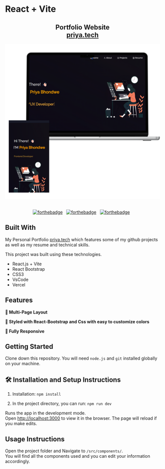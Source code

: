 # React + Vite

<h2 align="center">
  Portfolio Website<br/>
  <a href="https://portfolio-priyab.vercel.app/" target="_blank">priya.tech</a>
</h2>
<div align="center">
  <img alt="Demo" src="./Images/laptop.png" />
</div>

<br/>

<center>

[![forthebadge](https://forthebadge.com/images/badges/built-with-love.svg)](https://forthebadge.com) &nbsp;
[![forthebadge](https://forthebadge.com/images/badges/made-with-javascript.svg)](https://forthebadge.com) &nbsp;
[![forthebadge](https://forthebadge.com/images/badges/open-source.svg)](https://forthebadge.com) &nbsp;

</center>

## Built With

My Personal Portfolio <a href="https://portfolio-priyab.vercel.app/" target="_blank">priya.tech</a> which features some of my github projects as well as my resume and technical skills.<br/>

This project was built using these technologies.

- React.js + Vite
- React Bootstrap
- CSS3
- VsCode
- Vercel

## Features

**📖 Multi-Page Layout**

**🎨 Styled with React-Bootstrap and Css with easy to customize colors**

**📱 Fully Responsive**

## Getting Started

Clone down this repository. You will need `node.js` and `git` installed globally on your machine.

## 🛠 Installation and Setup Instructions

1. Installation: `npm install`

2. In the project directory, you can run: `npm run dev`

Runs the app in the development mode.\
Open [http://localhost:3000](http://localhost:3000) to view it in the browser.
The page will reload if you make edits.

## Usage Instructions

Open the project folder and Navigate to `/src/components/`. <br/>
You will find all the components used and you can edit your information accordingly.
